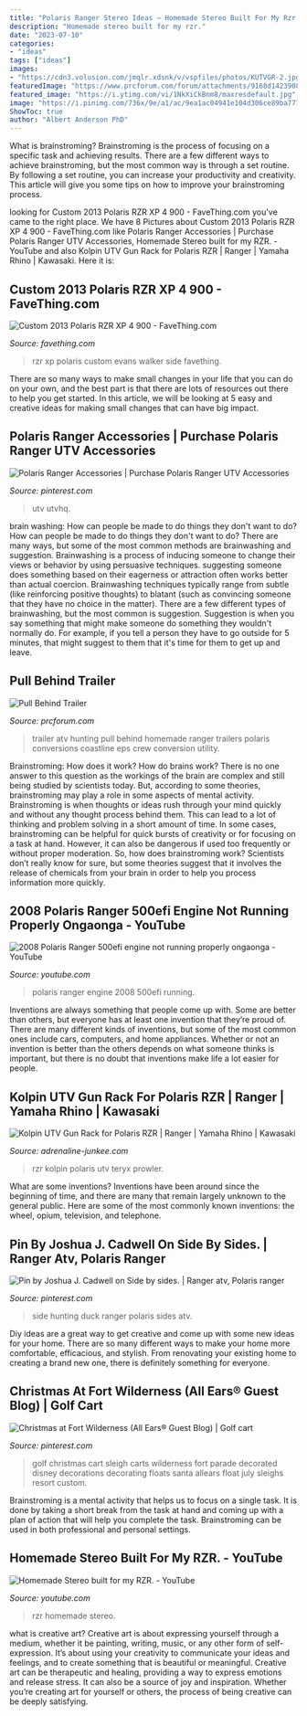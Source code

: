 ```yaml
---
title: "Polaris Ranger Stereo Ideas ~ Homemade Stereo Built For My Rzr."
description: "Homemade stereo built for my rzr."
date: "2023-07-10"
categories:
- "ideas"
tags: ["ideas"]
images:
- "https://cdn3.volusion.com/jmqlr.xdsnk/v/vspfiles/photos/KUTVGR-2.jpg?1371119246"
featuredImage: "https://www.prcforum.com/forum/attachments/9168d1423908184-pull-behind-trailer-hunting-conversion-70.jpg"
featured_image: "https://i.ytimg.com/vi/1NkXiCkBnm8/maxresdefault.jpg"
image: "https://i.pinimg.com/736x/9e/a1/ac/9ea1ac04941e104d306ce89ba777f35d.jpg"
ShowToc: true
author: "Albert Anderson PhD"
---
```



What is brainstroming? Brainstroming is the process of focusing on a specific task and achieving results. There are a few different ways to achieve brainstroming, but the most common way is through a set routine. By following a set routine, you can increase your productivity and creativity. This article will give you some tips on how to improve your brainstroming process.

	

		
looking for Custom 2013 Polaris RZR XP 4 900 - FaveThing.com you've came to the right place. We have 8 Pictures about Custom 2013 Polaris RZR XP 4 900 - FaveThing.com like Polaris Ranger Accessories | Purchase Polaris Ranger UTV Accessories, Homemade Stereo built for my RZR. - YouTube and also Kolpin UTV Gun Rack for Polaris RZR | Ranger | Yamaha Rhino | Kawasaki. Here it is:
		
    
## Custom 2013 Polaris RZR XP 4 900 - FaveThing.com

<img loading=lazy src="http://www.favething.com/uploads/images/main-fave-images/custom_2013_polaris_rzr_xp_4_900-2.jpg" onerror="this.onerror=null;this.src='https://tse1.mm.bing.net/th?id=OIP.U-L0HQPiqvo1_4Wt88cXiwHaE8&amp;pid=15.1';" alt="Custom 2013 Polaris RZR XP 4 900 - FaveThing.com">

_Source: favething.com_

>rzr xp polaris custom evans walker side favething. 

	

There are so many ways to make small changes in your life that you can do on your own, and the best part is that there are lots of resources out there to help you get started. In this article, we will be looking at 5 easy and creative ideas for making small changes that can have big impact.

    
## Polaris Ranger Accessories | Purchase Polaris Ranger UTV Accessories

<img loading=lazy src="https://i.pinimg.com/736x/9e/a1/ac/9ea1ac04941e104d306ce89ba777f35d.jpg" onerror="this.onerror=null;this.src='https://tse1.mm.bing.net/th?id=OIP.npc0VMRBmnJL_BKvZjBtSwHaF7&amp;pid=15.1';" alt="Polaris Ranger Accessories | Purchase Polaris Ranger UTV Accessories">

_Source: pinterest.com_

>utv utvhq. 

	

brain washing: How can people be made to do things they don't want to do?
How can people be made to do things they don't want to do? There are many ways, but some of the most common methods are brainwashing and suggestion. Brainwashing is a process of inducing someone to change their views or behavior by using persuasive techniques. suggesting someone does something based on their eagerness or attraction often works better than actual coercion. Brainwashing techniques typically range from subtle (like reinforcing positive thoughts) to blatant (such as convincing someone that they have no choice in the matter). 
There are a few different types of brainwashing, but the most common is suggestion. Suggestion is when you say something that might make someone do something they wouldn't normally do. For example, if you tell a person they have to go outside for 5 minutes, that might suggest to them that it's time for them to get up and leave.

    
## Pull Behind Trailer

<img loading=lazy src="https://www.prcforum.com/forum/attachments/9168d1423908184-pull-behind-trailer-hunting-conversion-70.jpg" onerror="this.onerror=null;this.src='https://tse1.mm.bing.net/th?id=OIP.CG2nTrwMjMfHxciqi-7phgHaFj&amp;pid=15.1';" alt="Pull Behind Trailer">

_Source: prcforum.com_

>trailer atv hunting pull behind homemade ranger trailers polaris conversions coastline eps crew conversion utility. 

	

Brainstroming: How does it work?
How do brains work? There is no one answer to this question as the workings of the brain are complex and still being studied by scientists today. But, according to some theories, brainstroming may play a role in some aspects of mental activity. Brainstroming is when thoughts or ideas rush through your mind quickly and without any thought process behind them. This can lead to a lot of thinking and problem solving in a short amount of time. In some cases, brainstroming can be helpful for quick bursts of creativity or for focusing on a task at hand. However, it can also be dangerous if used too frequently or without proper moderation. So, how does brainstroming work? Scientists don’t really know for sure, but some theories suggest that it involves the release of chemicals from your brain in order to help you process information more quickly.

    
## 2008 Polaris Ranger 500efi Engine Not Running Properly Ongaonga - YouTube

<img loading=lazy src="https://i.ytimg.com/vi/4EIpgxonwPs/maxresdefault.jpg" onerror="this.onerror=null;this.src='https://tse4.mm.bing.net/th?id=OIP.8MY0qeNHvqDv7rIyqniEKAHaEK&amp;pid=15.1';" alt="2008 Polaris Ranger 500efi engine not running properly ongaonga - YouTube">

_Source: youtube.com_

>polaris ranger engine 2008 500efi running. 

	

Inventions are always something that people come up with. Some are better than others, but everyone has at least one invention that they’re proud of. There are many different kinds of inventions, but some of the most common ones include cars, computers, and home appliances. Whether or not an invention is better than the others depends on what someone thinks is important, but there is no doubt that inventions make life a lot easier for people.

    
## Kolpin UTV Gun Rack For Polaris RZR | Ranger | Yamaha Rhino | Kawasaki

<img loading=lazy src="https://cdn3.volusion.com/jmqlr.xdsnk/v/vspfiles/photos/KUTVGR-2.jpg?1371119246" onerror="this.onerror=null;this.src='https://tse4.mm.bing.net/th?id=OIP.UzhoZlLaxQmf_m5dZOBpcwHaHi&amp;pid=15.1';" alt="Kolpin UTV Gun Rack for Polaris RZR | Ranger | Yamaha Rhino | Kawasaki">

_Source: adrenaline-junkee.com_

>rzr kolpin polaris utv teryx prowler. 

	

What are some inventions?
Inventions have been around since the beginning of time, and there are many that remain largely unknown to the general public. Here are some of the most commonly known inventions: the wheel, opium, television, and telephone.

    
## Pin By Joshua J. Cadwell On Side By Sides. | Ranger Atv, Polaris Ranger

<img loading=lazy src="https://i.pinimg.com/736x/4a/c9/a2/4ac9a20111d8395f82d1de78ee89b00b---wheelers-polaris-ranger.jpg" onerror="this.onerror=null;this.src='https://tse4.mm.bing.net/th?id=OIP.tGyyzcWQdhXzycNxbZTAMgHaHO&amp;pid=15.1';" alt="Pin by Joshua J. Cadwell on Side by sides. | Ranger atv, Polaris ranger">

_Source: pinterest.com_

>side hunting duck ranger polaris sides atv. 

	

Diy ideas are a great way to get creative and come up with some new ideas for your home. There are so many different ways to make your home more comfortable, efficacious, and stylish. From renovating your existing home to creating a brand new one, there is definitely something for everyone.

    
## Christmas At Fort Wilderness (All Ears® Guest Blog) | Golf Cart

<img loading=lazy src="https://i.pinimg.com/originals/45/2e/08/452e0856b79211ff9c1fb12a68eb1a7a.jpg" onerror="this.onerror=null;this.src='https://tse2.mm.bing.net/th?id=OIP.w0DHCHU0_HPDG7mLqsmatQHaFj&amp;pid=15.1';" alt="Christmas at Fort Wilderness (All Ears® Guest Blog) | Golf cart">

_Source: pinterest.com_

>golf christmas cart sleigh carts wilderness fort parade decorated disney decorations decorating floats santa allears float july sleighs resort custom. 

	

Brainstroming is a mental activity that helps us to focus on a single task. It is done by taking a short break from the task at hand and coming up with a plan of action that will help you complete the task. Brainstroming can be used in both professional and personal settings.

    
## Homemade Stereo Built For My RZR. - YouTube

<img loading=lazy src="https://i.ytimg.com/vi/1NkXiCkBnm8/maxresdefault.jpg" onerror="this.onerror=null;this.src='https://tse3.mm.bing.net/th?id=OIP.Qyhj8RZ8srB3LCE5oWHHEwHaEK&amp;pid=15.1';" alt="Homemade Stereo built for my RZR. - YouTube">

_Source: youtube.com_

>rzr homemade stereo. 

	

what is creative art?
Creative art is about expressing yourself through a medium, whether it be painting, writing, music, or any other form of self-expression. It’s about using your creativity to communicate your ideas and feelings, and to create something that is beautiful or meaningful.
Creative art can be therapeutic and healing, providing a way to express emotions and release stress. It can also be a source of joy and inspiration. Whether you’re creating art for yourself or others, the process of being creative can be deeply satisfying.

